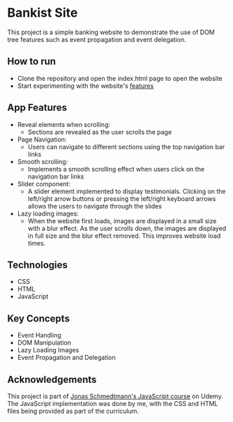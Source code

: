 # Bankist Site
This project is a simple banking website to demonstrate the use of
DOM tree features such as event propagation and event delegation.

## How to run
- Clone the repository and open the index.html page to open the website
- Start experimenting with the website's [features](#app-features) 

## App Features
- Reveal elements when scrolling:<br>
	- Sections are revealed as the user scrolls the page
- Page Navigation: <br>
	- Users can navigate to different sections using the top navigation bar links
- Smooth scrolling:<br>
	- Implements a smooth scrolling effect when users click on the navigation bar links
- Slider component: <br>
	- A slider element implemented to display testimonials. Clicking on the left/right
arrow buttons or pressing the left/right keyboard arrows allows the users to navigate
through the slides
- Lazy loading images: <br>
	- When the website first loads, images are displayed in a small size with a blur effect.
As the user scrolls down, the images are displayed in full size and the blur effect removed. This improves website load times.


## Technologies
-  CSS
-  HTML
-  JavaScript

## Key Concepts
-  Event Handling
-  DOM Manipulation
-  Lazy Loading Images
-  Event Propagation and Delegation


## Acknowledgements
This project is part of [Jonas Schmedtmann's JavaScript course](https://www.udemy.com/course/the-complete-javascript-course/) on Udemy.<br>
The JavaScript implementation was done by me, with the CSS and HTML files being provided as part of the curriculum.
